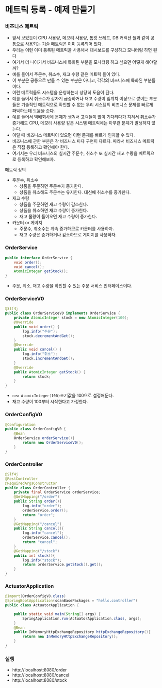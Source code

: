 # 메트릭 등록 - 예제 만들기

### 비즈니스 메트릭 

- 앞서 보았듯이 CPU 사용량, 메모리 사용량, 톰캣 쓰레드, DB 커넥션 풀과 같이 공통으로 사용되는 기술 메트릭은 이미
  등록되어 있다.
- 우리는 이런 이미 등록된 메트릭을 사용해서 대시보드를 구성하고 모니터링 하면 된다
- 여기서 더 나아가서 비즈니스에 특화된 부분을 모니터링 하고 싶으면 어떻게 해야할까?
- 예를 들어서 주문수, 취소수, 재고 수량 같은 메트릭 들이 있다. 
- 이 부분은 공통으로 만들 수 있는 부분은 아니고, 각각의 비즈니스에 특화된 부분들이다.
- 이런 메트릭들도 시스템을 운영하는데 상당히 도움이 된다.
- 예를 들어서 취소수가 갑자기 급증하거나 재고 수량이 임계치 이상으로 쌓이는 부분들은 기술적인 메트릭으로 확인할 수 없는 
  우리 시스템의 비즈니스 문제를 빠르게 파악하는데 도움을 준다.
- 예를 들어서 택배회사에 문제가 생겨서 고객들이 많이 기다리다가 지쳐서 취소수가 증가해도 CPU, 메모리 사용량 같은
  시스템 메트릭에는 아무런 문제가 발생하지 않는다.
- 이럴 때 비즈니스 메트릭이 있으면 이런 문제를 빠르게 인지할 수 있다.
- 비즈니스에 관한 부분은 각 비즈니스 마다 구현이 다르다. 따라서 비즈니스 메트릭은 직접 등록하고 확인해야 한다.
- 여기서는 우리 비즈니스의 실시간 주문수, 취소수 또 실시간 재고 수량을 메트릭으로 등록하고 확인해보자.

메트릭 정의 
- 주문수, 취소수
  - 상품을 주문하면 주문수가 증가한다.
  - 상품을 취소해도 주문수는 유지한다. 대신에 취소수를 증가한다.
- 재고 수량
  - 상품을 주문하면 재고 수량이 감소한다.
  - 상품을 취소하면 재고 수량이 증가한다.
  - 재고 물량이 들어오면 재고 수량이 증가한다.
- 카운터 or 게이지
  - 주문수, 취소수는 계속 증가하므로 카운터를 사용하자.
  - 재고 수량은 증가하거나 감소하므로 게이지를 사용하자.

### OrderService

```java
public interface OrderService {
    void order();
    void cancel();
    AtomicInteger getStock();
}
```
- 주문, 취소, 재고 수량을 확인할 수 있는 주문 서비스 인터페이스이다.

### OrderServiceV0

```java
@Slf4j
public class OrderServiceV0 implements OrderService {
    private AtomicInteger stock = new AtomicInteger(100);
    @Override
    public void order() {
        log.info("주문");
        stock.decrementAndGet();
    }
    @Override
    public void cancel() {
        log.info("취소");
        stock.incrementAndGet();
    }
    @Override
    public AtomicInteger getStock() {
        return stock;
    }
}
```
- ``new AtomicInteger(100)``초기값을 100으로 설정해둔다.
- 재고 수량이 100부터 시작한다고 가정한다.

### OrderConfigV0

```java
@Configuration
public class OrderConfigV0 {
    @Bean
    OrderService orderService(){
        return new OrderServiceV0();
    }
}
```

### OrderController

```java
@Slf4j
@RestController
@RequiredArgsConstructor
public class OrderController {
    private final OrderService orderService;
    @GetMapping("/order")
    public String order(){
        log.info("order");
        orderService.order();
        return "order";
    }
    @GetMapping("/cancel")
    public String cancel(){
        log.info("cancel");
        orderService.cancel();
        return "cancel";
    }
    @GetMapping("/stock")
    public int stock(){
        log.info("stock");
        return orderService.getStock().get();
    }
}
```

### ActuatorApplication

```java
@Import(OrderConfigV0.class)
@SpringBootApplication(scanBasePackages = "hello.controller")
public class ActuatorApplication {

    public static void main(String[] args) {
        SpringApplication.run(ActuatorApplication.class, args);
    }
    @Bean
    public InMemoryHttpExchangeRepository httpExchangeRepository(){
        return new InMemoryHttpExchangeRepository();
    }
}
```

### 실행

- http://localhost:8080/order
- http://localhost:8080/cancel
- http://localhost:8080/stock